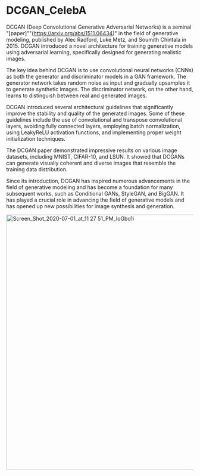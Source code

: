 # DCGAN_CelebA
DCGAN (Deep Convolutional Generative Adversarial Networks) is a seminal "[paper]""(https://arxiv.org/abs/1511.06434)" in the field of generative modeling, published by Alec Radford, Luke Metz, and Soumith Chintala in 2015. DCGAN introduced a novel architecture for training generative models using adversarial learning, specifically designed for generating realistic images.

The key idea behind DCGAN is to use convolutional neural networks (CNNs) as both the generator and discriminator models in a GAN framework. The generator network takes random noise as input and gradually upsamples it to generate synthetic images. The discriminator network, on the other hand, learns to distinguish between real and generated images.

DCGAN introduced several architectural guidelines that significantly improve the stability and quality of the generated images. Some of these guidelines include the use of convolutional and transpose convolutional layers, avoiding fully connected layers, employing batch normalization, using LeakyReLU activation functions, and implementing proper weight initialization techniques.

The DCGAN paper demonstrated impressive results on various image datasets, including MNIST, CIFAR-10, and LSUN. It showed that DCGANs can generate visually coherent and diverse images that resemble the training data distribution.

Since its introduction, DCGAN has inspired numerous advancements in the field of generative modeling and has become a foundation for many subsequent works, such as Conditional GANs, StyleGAN, and BigGAN. It has played a crucial role in advancing the field of generative models and has opened up new possibilities for image synthesis and generation.


<img width="685" alt="Screen_Shot_2020-07-01_at_11 27 51_PM_IoGbo1i" src="https://github.com/helya02/DCGAN_CelebA/assets/77358433/a3acc9a6-6043-4c0c-8a37-f2cb28af2af3">


